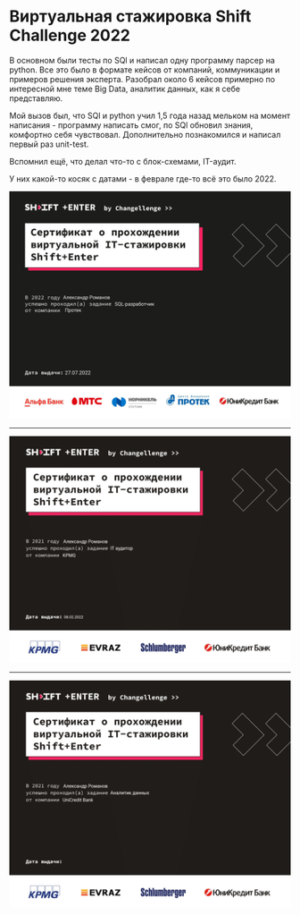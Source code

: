 #  Виртуальная стажировка Shift Challenge 2022

В основном были тесты по SQl и написал одну программу парсер на python. Все это было в формате кейсов от компаний, коммуникации и примеров решения эксперта. Разобрал около 6 кейсов примерно по интересной мне теме Big Data, аналитик данных, как я себе представляю.

Мой вызов был, что SQl и python учил 1,5 года назад мельком на момент написания - программу написать смог, по SQl обновил знания, комфортно себя чувствовал. Дополнительно познакомился и написал первый раз unit-test. 

Вспомнил ещё, что делал что-то с блок-схемами, IT-аудит.

У них какой-то косяк с датами - в феврале где-то всё это было 2022.
 
![SQL разработчик от компании Протек](https://github.com/KsandrVenom/shift_challenge_2022_1/blob/main/Changellenge%20Shift%2BEnter%202022%20-%20%D0%94%D0%B8%D0%BF%D0%BB%D0%BE%D0%BC%20-%20%D0%90%D0%BB%D0%B5%D0%BA%D1%81%D0%B0%D0%BD%D0%B4%D1%80%20%D0%A0%D0%BE%D0%BC%D0%B0%D0%BD%D0%BE%D0%B2-1-1.png)
***

![IT аудитор от компании KMPG](https://github.com/KsandrVenom/shift_challenge_2022_1/blob/main/1.png)
***

![Аналитик данных от компаний UniCredit](https://github.com/KsandrVenom/shift_challenge_2022_1/blob/main/3.png)
